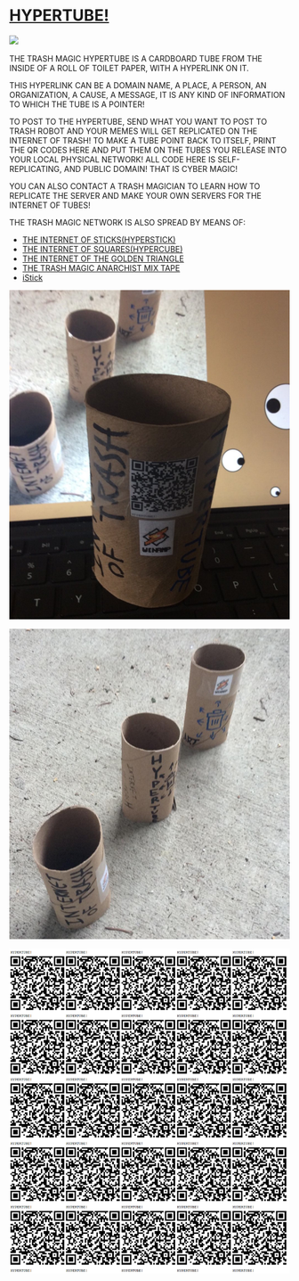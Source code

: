 # [HYPERTUBE!](https://github.com/LafeLabs/hypertube)

![](https://raw.githubusercontent.com/LafeLabs/hypertube/main/trashmagic/winamp.png)


THE TRASH MAGIC HYPERTUBE IS A CARDBOARD TUBE FROM THE INSIDE OF A ROLL OF TOILET PAPER, WITH A HYPERLINK ON IT.  

THIS HYPERLINK CAN BE A DOMAIN NAME, A PLACE, A PERSON, AN ORGANIZATION, A CAUSE, A MESSAGE, IT IS ANY KIND OF INFORMATION TO WHICH THE TUBE IS A POINTER!

TO POST TO THE HYPERTUBE, SEND WHAT YOU WANT TO POST TO TRASH ROBOT AND YOUR MEMES WILL GET REPLICATED ON THE INTERNET OF TRASH!  TO MAKE A TUBE POINT BACK TO ITSELF, PRINT THE QR CODES HERE AND PUT THEM ON THE TUBES YOU RELEASE INTO YOUR LOCAL PHYSICAL NETWORK!  ALL CODE HERE IS SELF-REPLICATING, AND PUBLIC DOMAIN!  THAT IS CYBER MAGIC!  

YOU CAN ALSO CONTACT A TRASH MAGICIAN TO LEARN HOW TO REPLICATE THE SERVER AND MAKE YOUR OWN SERVERS FOR THE INTERNET OF TUBES!



THE TRASH MAGIC NETWORK IS ALSO SPREAD BY MEANS OF:

 - [THE INTERNET OF STICKS(HYPERSTICK)](https://github.com/LafeLabs/stick)
 - [THE INTERNET OF SQUARES(HYPERCUBE)](https://github.com/LafeLabs/SQUARE)
 - [THE INTERNET OF THE GOLDEN TRIANGLE](https://github.com/LafeLabs/triangle)
 - [THE TRASH MAGIC ANARCHIST MIX TAPE](https://github.com/LafeLabs/mixtape)
 - [iStick](https://github.com/LafeLabs/istick)



![](https://raw.githubusercontent.com/LafeLabs/hypertube/main/trashmagic/tube.png)


![](https://raw.githubusercontent.com/LafeLabs/hypertube/main/trashmagic/tubes.png)

![](https://raw.githubusercontent.com/LafeLabs/hypertube/main/trashmagic/hypertube-qrcode-page.png)
